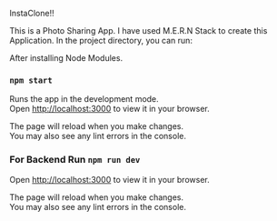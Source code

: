 InstaClone!!

This is a Photo Sharing App. I have used M.E.R.N Stack to create this Application.
In the project directory, you can run:

After installing Node Modules.

### `npm start`

Runs the app in the development mode.\
Open [http://localhost:3000](http://localhost:3000) to view it in your browser.

The page will reload when you make changes.\
You may also see any lint errors in the console.

### For Backend Run `npm run dev`

Open [http://localhost:3000](http://localhost:5000) to view it in your browser.

The page will reload when you make changes.\
You may also see any lint errors in the console.

